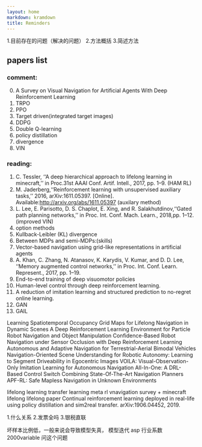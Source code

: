 ```yaml
---
layout: home
markdown: kramdown
title: Reminders
---
```


1.目前存在的问题（解决的问题）
2.方法概括
3.简述方法


## papers list  
### comment: 
0. A Survey on Visual Navigation for Artificial Agents With Deep Reinforcement Learning  
1. TRPO  
2. PPO  
3. Target driven(integrated target images)  
4. DDPG  
5. Double Q-learning  
6. policy distillation
7. divergence
8. VIN

### reading:  
1. C. Tessler, ‘‘A deep hierarchical approach to lifelong learning in minecraft,’’ in Proc.31st AAAI Conf. Artif. Intell., 2017, pp. 1–9.  (HAM RL)  
2. M. Jaderberg,‘‘Reinforcement learning with unsupervised auxiliary tasks,’’ 2016, arXiv:1611.05397. [Online]. Available:http://arxiv.org/abs/1611.05397 (auxilary method)  
3. L. Lee, E. Parisotto, D. S. Chaplot, E. Xing, and R. Salakhutdinov,‘‘Gated path planning networks,’’ in Proc. Int. Conf. Mach. Learn., 2018,pp. 1–12.(improved VIN)
4. option methods  
5. Kullback-Leibler (KL) divergence  
6. Between MDPs and semi-MDPs:(skills)
7. Vector-based navigation using grid-like representations in artificial agents
9. A. Khan, C. Zhang, N. Atanasov, K. Karydis, V. Kumar, and D. D. Lee, ‘‘Memory augmented control networks,’’ in Proc. Int. Conf. Learn. Represent., 2017, pp. 1–19.
10. End-to-end training of deep visuomotor policies
11. Human-level control through deep reinforcement learning.
12. A reduction of imitation learning and structured prediction to no-regret online learning. 
13. GAN
14. GAIL


Learning Spatiotemporal Occupancy Grid Maps for Lifelong Navigation in Dynamic Scenes
A Deep Reinforcement Learning Environment for Particle Robot Navigation and Object Manipulation
Confidence-Based Robot Navigation under Sensor Occlusion with Deep Reinforcement Learning
Autonomous and Adaptive Navigation for Terrestrial-Aerial Bimodal Vehicles
Navigation-Oriented Scene Understanding for Robotic Autonomy: Learning to Segment Driveability in Egocentric Images
VOILA: Visual-Observation-Only Imitation Learning for Autonomous Navigation
All-In-One: A DRL-Based Control Switch Combining State-Of-The-Art Navigation Planners
APF-RL: Safe Mapless Navigation in Unknown Environments

lifelong learning
transfer learning
meta rl
vnavigation survey + minecraft lifelong
lifelong paper
Continual reinforcement learning
deployed in real-life using policy distillation and sim2real transfer.
arXiv:1906.04452, 2019.


1.什么关系
2.发票全吗
3.银税直联


坏样本比例低，一般来说会导致模型失真，
模型迭代
asp
行业系数
2000variable
问这个问题